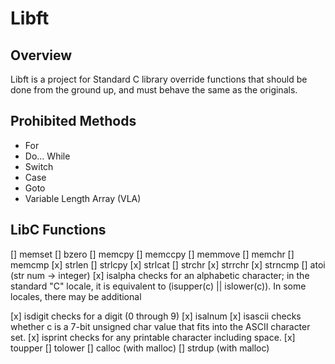 # Libft

## Overview

Libft is a project for Standard C library override functions that should be done from the ground up, and must behave the same as the originals.

## Prohibited Methods

- For
- Do... While
- Switch
- Case
- Goto
- Variable Length Array (VLA)

## LibC Functions

[] memset
[] bzero
[] memcpy
[] memccpy
[] memmove
[] memchr
[] memcmp
[x] strlen
[] strlcpy
[x] strlcat
[] strchr
[x] strrchr
[x] strncmp
[] atoi (str num -> integer)
[x] isalpha
	checks for an alphabetic character; in the standard "C" locale, it is equivalent to (isupper(c) || islower(c)).  In some locales, there may be additional

[x] isdigit
	checks for a digit (0 through 9)
[x] isalnum
[x] isascii
	checks whether c is a 7-bit unsigned char value that fits into the ASCII character set.
[x] isprint
	checks for any printable character including space.
[x] toupper
[] tolower
[] calloc (with malloc)
[] strdup (with malloc)
